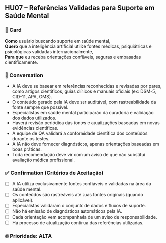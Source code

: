 ## HU07 – Referências Validadas para Suporte em Saúde Mental

### 📌 Card
**Como** usuário buscando suporte em saúde mental,  
**Quero** que a inteligência artificial utilize fontes médicas, psiquiátricas e psicológicas validadas internacionalmente,  
**Para que** eu receba orientações confiáveis, seguras e embasadas cientificamente.

### 💬 Conversation
- A IA deve se basear em referências reconhecidas e revisadas por pares, como artigos científicos, guias clínicos e manuais oficiais (ex: DSM-5, CID-11, APA, OMS).
- O conteúdo gerado pela IA deve ser auditável, com rastreabilidade da fonte sempre que possível.
- Especialistas em saúde mental participarão da curadoria e validação dos dados utilizados.
- Haverá revisão periódica das fontes e atualizações baseadas em novas evidências científicas.
- A equipe de QA validará a conformidade científica dos conteúdos durante os testes.
- A IA não deve fornecer diagnósticos, apenas orientações baseadas em boas práticas.
- Toda recomendação deve vir com um aviso de que não substitui avaliação médica profissional.

### ✅ Confirmation (Critérios de Aceitação)
- [ ] A IA utiliza exclusivamente fontes confiáveis e validadas na área da saúde mental.
- [ ] Os conteúdos são rastreáveis até suas fontes originais (quando aplicável).
- [ ] Especialistas validaram o conjunto de dados e fluxos de suporte.
- [ ] Não há emissão de diagnósticos automáticos pela IA.
- [ ] Cada orientação vem acompanhada de um aviso de responsabilidade.
- [ ] Há processo de atualização contínua das referências utilizadas.

### 🔥 Prioridade: ALTA